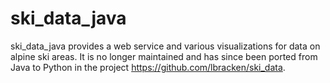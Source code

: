 ski_data_java
=============

ski_data_java provides a web service and various visualizations for data on alpine ski areas.  It is no longer maintained and has since been ported from Java to Python in the project https://github.com/lbracken/ski_data.
